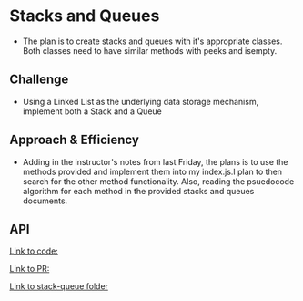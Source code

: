 # Stacks and Queues

- The plan is to create stacks and queues with it's appropriate classes. Both classes need to have similar methods with peeks and isempty.

## Challenge

- Using a Linked List as the underlying data storage mechanism, implement both a Stack and a Queue

## Approach & Efficiency

- Adding in the instructor's notes from last Friday, the plans is to use the methods provided and implement them into my index.js.I plan to then search for the other method functionality. Also, reading the psuedocode algorithm for each method in the provided stacks and queues documents.

## API
<!-- Description of each method publicly available to your Stack and Queue-->
[Link to code:](index.js)

[Link to PR: ]()

[Link to stack-queue folder]()

